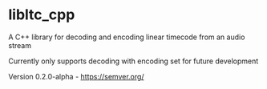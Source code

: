 # libltc_cpp
A C++ library for decoding and encoding linear timecode from an audio stream

Currently only supports decoding with encoding set for future development

Version 0.2.0-alpha - https://semver.org/
